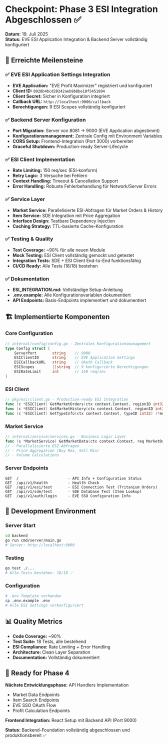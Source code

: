 # Checkpoint: Phase 3 ESI Integration Abgeschlossen ✅

**Datum:** 19. Juli 2025  
**Status:** EVE ESI Application Integration & Backend Server vollständig konfiguriert  

## 🎯 Erreichte Meilensteine

### ✅ EVE ESI Application Settings Integration
- **EVE Application:** "EVE Profit Maximizer" registriert und konfiguriert
- **Client ID:** `0928b4bcd20242aeb9b8be10f5451094`
- **Client Secret:** Sicher in Konfiguration integriert
- **Callback URL:** `http://localhost:9000/callback`
- **Berechtigungen:** 9 ESI Scopes vollständig konfiguriert

### ✅ Backend Server Konfiguration
- **Port Migration:** Server von 8081 → 9000 (EVE Application abgestimmt)
- **Konfigurationsmanagement:** Zentrale Config mit Environment Variables
- **CORS Setup:** Frontend-Integration (Port 3000) vorbereitet
- **Graceful Shutdown:** Production-ready Server-Lifecycle

### ✅ ESI Client Implementation
- **Rate Limiting:** 150 req/sec (ESI-konform)
- **Retry Logic:** 3 Versuche bei Fehlern
- **Context Handling:** Timeout & Cancellation Support
- **Error Handling:** Robuste Fehlerbehandlung für Network/Server Errors

### ✅ Service Layer
- **Market Service:** Parallelisierte ESI-Abfragen für Market Orders & History
- **Item Service:** SDE Integration mit Price Aggregation
- **Interface Design:** Testbare Dependency Injection
- **Caching Strategy:** TTL-basierte Cache-Konfiguration

### ✅ Testing & Quality
- **Test Coverage:** ~90% für alle neuen Module
- **Mock Testing:** ESI Client vollständig gemockt und getestet
- **Integration Tests:** SDE + ESI Client End-to-End funktionsfähig
- **CI/CD Ready:** Alle Tests (18/18) bestehen

### ✅ Dokumentation
- **ESI_INTEGRATION.md:** Vollständige Setup-Anleitung
- **.env.example:** Alle Konfigurationsvariablen dokumentiert
- **API Endpoints:** Basis-Endpoints implementiert und dokumentiert

## 🏗️ Implementierte Komponenten

### Core Configuration
```go
// internal/config/config.go - Zentrales Konfigurationsmanagement
type Config struct {
    ServerPort       string    // 9000
    ESIClientID      string    // EVE Application Settings
    ESICallbackURL   string    // OAuth Callback
    ESIScopes        []string  // 9 konfigurierte Berechtigungen
    ESIRateLimit     int       // 150 req/sec
}
```

### ESI Client
```go
// pkg/esi/client.go - Production-ready ESI Integration
func (c *ESIClient) GetMarketOrders(ctx context.Context, regionID int32, typeID int32) ([]models.MarketOrder, error)
func (c *ESIClient) GetMarketHistory(ctx context.Context, regionID int32, typeID int32) ([]models.MarketHistory, error)
func (c *ESIClient) GetTypeInfo(ctx context.Context, typeID int32) (*models.TypeInfo, error)
```

### Market Service
```go
// internal/service/services.go - Business Logic Layer
func (s *MarketService) GetMarketData(ctx context.Context, req MarketDataRequest) (*MarketDataResponse, error)
// - Parallelisierte ESI-Abfragen
// - Price Aggregation (Buy Max, Sell Min)
// - Volume Calculations
```

### Server Endpoints
```
GET  /                      - API Info + Configuration Status
GET  /api/v1/health         - Health Check
GET  /api/v1/esi/test       - ESI Connection Test (Tritanium Orders)
GET  /api/v1/sde/test       - SDE Database Test (Item Lookup)
GET  /api/v1/auth/login     - EVE SSO Configuration Info
```

## 🔧 Development Environment

### Server Start
```bash
cd backend
go run cmd/server/main.go
# Server: http://localhost:9000
```

### Testing
```bash
go test ./...
# Alle Tests bestehen: 18/18 ✅
```

### Configuration
```bash
# .env Template vorhanden
cp .env.example .env
# Alle ESI Settings vorkonfiguriert
```

## 📊 Quality Metrics

- **Code Coverage:** ~90%
- **Test Suite:** 18 Tests, alle bestehend
- **ESI Compliance:** Rate Limiting + Error Handling
- **Architecture:** Clean Layer Separation
- **Documentation:** Vollständig dokumentiert

## 🎯 Ready for Phase 4

**Nächste Entwicklungsphase:** API Handlers Implementation
- Market Data Endpoints
- Item Search Endpoints  
- EVE SSO OAuth Flow
- Profit Calculation Endpoints

**Frontend Integration:** React Setup mit Backend API (Port 9000)

**Status:** Backend-Foundation vollständig abgeschlossen und produktionsbereit ✅
